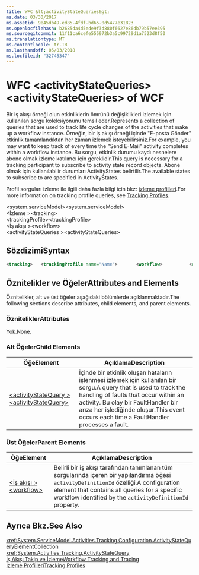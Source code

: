 ```yaml
---
title: WFC &lt;activityStateQueries&gt;
ms.date: 03/30/2017
ms.assetid: 9e45db49-ed85-4fdf-bd65-0d5477e31823
ms.openlocfilehash: b2685da4d5ede9f3d880f6627e86db79b57ee395
ms.sourcegitcommit: 11f11ca6cefe555972b3a5c99729d1a7523d8f50
ms.translationtype: MT
ms.contentlocale: tr-TR
ms.lasthandoff: 05/03/2018
ms.locfileid: "32745347"
---
```

# <a name="ltactivitystatequeriesgt-of-wcf"></a><span data-ttu-id="792df-102">WFC &lt;activityStateQueries&gt;</span><span class="sxs-lookup"><span data-stu-id="792df-102">&lt;activityStateQueries&gt; of WCF</span></span>
<span data-ttu-id="792df-103">Bir iş akışı örneği olun etkinliklerin ömrünü değişiklikleri izlemek için kullanılan sorgu koleksiyonunu temsil eder.</span><span class="sxs-lookup"><span data-stu-id="792df-103">Represents a collection of queries that are used to track life cycle changes of the activities that make up a workflow instance.</span></span> <span data-ttu-id="792df-104">Örneğin, bir iş akışı örneği içinde "E-posta Gönder" etkinlik tamamlandıktan her zaman izlemek isteyebilirsiniz.</span><span class="sxs-lookup"><span data-stu-id="792df-104">For example, you may want to keep track of every time the "Send E-Mail" activity completes within a workflow instance.</span></span> <span data-ttu-id="792df-105">Bu sorgu, etkinlik durumu kaydı nesnelere abone olmak izleme katılımcı için gereklidir.</span><span class="sxs-lookup"><span data-stu-id="792df-105">This query is necessary for a tracking participant to subscribe to activity state record objects.</span></span> <span data-ttu-id="792df-106">Abone olmak için kullanılabilir durumları ActivityStates belirtilir.</span><span class="sxs-lookup"><span data-stu-id="792df-106">The available states to subscribe to are specified in ActivityStates.</span></span>  
  
 <span data-ttu-id="792df-107">Profil sorguları izleme ile ilgili daha fazla bilgi için bkz: [izleme profilleri](../../../../../docs/framework/windows-workflow-foundation/tracking-profiles.md).</span><span class="sxs-lookup"><span data-stu-id="792df-107">For more information on tracking profile queries, see [Tracking Profiles](../../../../../docs/framework/windows-workflow-foundation/tracking-profiles.md).</span></span>  
  
 <span data-ttu-id="792df-108">\<system.serviceModel></span><span class="sxs-lookup"><span data-stu-id="792df-108">\<system.serviceModel></span></span>  
<span data-ttu-id="792df-109">\<İzleme ></span><span class="sxs-lookup"><span data-stu-id="792df-109">\<tracking></span></span>  
<span data-ttu-id="792df-110">\<trackingProfile></span><span class="sxs-lookup"><span data-stu-id="792df-110">\<trackingProfile></span></span>  
<span data-ttu-id="792df-111">\<İş akışı ></span><span class="sxs-lookup"><span data-stu-id="792df-111">\<workflow></span></span>  
<span data-ttu-id="792df-112">\<activityStateQueries ></span><span class="sxs-lookup"><span data-stu-id="792df-112">\<activityStateQueries></span></span>  
  
## <a name="syntax"></a><span data-ttu-id="792df-113">Sözdizimi</span><span class="sxs-lookup"><span data-stu-id="792df-113">Syntax</span></span>  
  
```xml  
<tracking>   <trackingProfile name="Name">       <workflow>          <activityStateQueries>             <activityStateQuery activityName="String" />                <arguments>                   <argument name="String"/>                </arguments>                <states>                   <state name="String"/>                </states>                <variables>                   <variable name="String"/>                </variables>          </activityStateQueries>       </workflow>   </trackingProfile></tracking>  
```  
  
## <a name="attributes-and-elements"></a><span data-ttu-id="792df-114">Öznitelikler ve Öğeler</span><span class="sxs-lookup"><span data-stu-id="792df-114">Attributes and Elements</span></span>  
 <span data-ttu-id="792df-115">Öznitelikler, alt ve üst öğeler aşağıdaki bölümlerde açıklanmaktadır.</span><span class="sxs-lookup"><span data-stu-id="792df-115">The following sections describe attributes, child elements, and parent elements.</span></span>  
  
### <a name="attributes"></a><span data-ttu-id="792df-116">Öznitelikler</span><span class="sxs-lookup"><span data-stu-id="792df-116">Attributes</span></span>  
 <span data-ttu-id="792df-117">Yok.</span><span class="sxs-lookup"><span data-stu-id="792df-117">None.</span></span>  
  
### <a name="child-elements"></a><span data-ttu-id="792df-118">Alt Öğeler</span><span class="sxs-lookup"><span data-stu-id="792df-118">Child Elements</span></span>  
  
|<span data-ttu-id="792df-119">Öğe</span><span class="sxs-lookup"><span data-stu-id="792df-119">Element</span></span>|<span data-ttu-id="792df-120">Açıklama</span><span class="sxs-lookup"><span data-stu-id="792df-120">Description</span></span>|  
|-------------|-----------------|  
|[<span data-ttu-id="792df-121">\<activityStateQuery ></span><span class="sxs-lookup"><span data-stu-id="792df-121">\<activityStateQuery></span></span>](../../../../../docs/framework/configure-apps/file-schema/windows-workflow-foundation/activitystatequery.md)|<span data-ttu-id="792df-122">İçinde bir etkinlik oluşan hataların işlenmesi izlemek için kullanılan bir sorgu.</span><span class="sxs-lookup"><span data-stu-id="792df-122">A query that is used to track the handling of faults that occur within an activity.</span></span>  <span data-ttu-id="792df-123">Bu olay bir FaultHandler bir arıza her işlediğinde oluşur.</span><span class="sxs-lookup"><span data-stu-id="792df-123">This event occurs each time a FaultHandler processes a fault.</span></span>|  
  
### <a name="parent-elements"></a><span data-ttu-id="792df-124">Üst Öğeler</span><span class="sxs-lookup"><span data-stu-id="792df-124">Parent Elements</span></span>  
  
|<span data-ttu-id="792df-125">Öğe</span><span class="sxs-lookup"><span data-stu-id="792df-125">Element</span></span>|<span data-ttu-id="792df-126">Açıklama</span><span class="sxs-lookup"><span data-stu-id="792df-126">Description</span></span>|  
|-------------|-----------------|  
|[<span data-ttu-id="792df-127">\<İş akışı ></span><span class="sxs-lookup"><span data-stu-id="792df-127">\<workflow></span></span>](../../../../../docs/framework/configure-apps/file-schema/windows-workflow-foundation/workflow.md)|<span data-ttu-id="792df-128">Belirli bir iş akışı tarafından tanımlanan tüm sorgularında içeren bir yapılandırma öğesi `activityDefinitionId` özelliği.</span><span class="sxs-lookup"><span data-stu-id="792df-128">A configuration element that contains all queries for a specific workflow identified by the `activityDefinitionId` property.</span></span>|  
  
## <a name="see-also"></a><span data-ttu-id="792df-129">Ayrıca Bkz.</span><span class="sxs-lookup"><span data-stu-id="792df-129">See Also</span></span>  
 <xref:System.ServiceModel.Activities.Tracking.Configuration.ActivityStateQueryElementCollection>    
 <xref:System.Activities.Tracking.ActivityStateQuery>    
 [<span data-ttu-id="792df-130">İş Akışı Takip ve İzleme</span><span class="sxs-lookup"><span data-stu-id="792df-130">Workflow Tracking and Tracing</span></span>](../../../../../docs/framework/windows-workflow-foundation/workflow-tracking-and-tracing.md)  
 [<span data-ttu-id="792df-131">İzleme Profilleri</span><span class="sxs-lookup"><span data-stu-id="792df-131">Tracking Profiles</span></span>](../../../../../docs/framework/windows-workflow-foundation/tracking-profiles.md)
